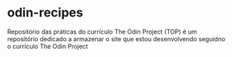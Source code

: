 # odin-recipes
Repositório das práticas do currículo The Odin Project (TOP) é um repositório dedicado a armazenar o site que estou desenvolvendo seguidno o currículo The Odin Project
